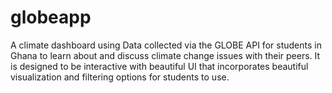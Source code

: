 # globeapp
A climate dashboard using Data collected via the GLOBE API for students in Ghana to learn about and discuss climate change issues with their peers. It is designed to be interactive with beautiful UI that incorporates beautiful visualization and filtering options for students to use.
